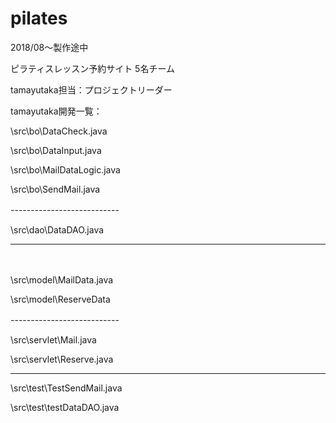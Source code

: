 # pilates
2018/08～製作途中

ピラティスレッスン予約サイト
5名チーム

tamayutaka担当：プロジェクトリーダー

tamayutaka開発一覧：

\src\bo\DataCheck.java

\src\bo\DataInput.java

\src\bo\MailDataLogic.java

\src\bo\SendMail.java

---------------------------　


\src\dao\DataDAO.java

---------------------------
　


\src\model\MailData.java

\src\model\ReserveData

---------------------------　


\src\servlet\Mail.java

\src\servlet\Reserve.java

---------------------------

\src\test\TestSendMail.java

\src\test\testDataDAO.java
